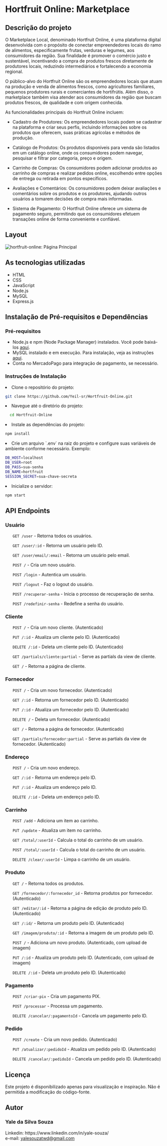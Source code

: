 <h1>Hortfruit Online: Marketplace</h1>

<h2>Descrição do projeto</h2>

<p>O Marketplace Local, denominado Hortfruit Online, é uma plataforma digital desenvolvida com o propósito de conectar empreendedores locais do ramo de alimentos, especificamente frutas, verduras e legumes, aos consumidores da região. Sua finalidade é promover o comércio justo e sustentável, incentivando a compra de produtos frescos diretamente de produtores locais, reduzindo intermediários e fortalecendo a economia regional.

O público-alvo do Hortfruit Online são os empreendedores locais que atuam na produção e venda de alimentos frescos, como agricultores familiares, pequenos produtores rurais e comerciantes de hortifrútis. Além disso, o marketplace também visa atender aos consumidores da região que buscam produtos frescos, de qualidade e com origem conhecida.</p>

As funcionalidades principais do Hortfruit Online incluem:

- Cadastro de Produtores: Os empreendedores locais podem se cadastrar na plataforma e criar seus perfis, incluindo informações sobre os produtos que oferecem, suas práticas agrícolas e métodos de produção.

- Catálogo de Produtos: Os produtos disponíveis para venda são listados em um catálogo online, onde os consumidores podem navegar, pesquisar e filtrar por categoria, preço e origem.

- Carrinho de Compras: Os consumidores podem adicionar produtos ao carrinho de compras e realizar pedidos online, escolhendo entre opções de entrega ou retirada em pontos específicos.

- Avaliações e Comentários: Os consumidores podem deixar avaliações e comentários sobre os produtos e os produtores, ajudando outros usuários a tomarem decisões de compra mais informadas.

- Sistema de Pagamento: O Hortfruit Online oferece um sistema de pagamento seguro, permitindo que os consumidores efetuem transações online de forma conveniente e confiável.

<h2>Layout</h2>
<div>
<img src="https://github.com/user-attachments/assets/fc64bb2e-fc0c-4a85-a96e-e2a7d65e5a5f" alt="hortfruit-online: Página Principal">
</div>
<h2>As tecnologias utilizadas</h2>

 - HTML
 - CSS
 - JavaScript 
-  Node.js 
 - MySQL 
-  Express.js
<h2>Instalação de Pré-requisitos e Dependências</h2>
<h3>Pré-requisitos</h3>
<ul>
<li>Node.js e npm (Node Package Manager) instalados. Você pode baixá-los <a href="https://nodejs.org/">aqui</a>.</li>
<li>MySQL instalado e em execução. Para instalação, veja as instruções <a href="https://dev.mysql.com/doc/mysql-installation-excerpt/5.7/en/">aqui</a>.</li>
<li>Conta no MercadoPago para integração de pagamento, se necessário.</li>
</ul>
<h3>Instruções de Instalação</h3
 <ol>
<li>Clone o repositório do projeto:</li>
  
```bash
git clone https://github.com/Yeil-sr/Hortfruit-Online.git
```
<li>Navegue até o diretório do projeto:</li>

```bash
  cd Hortfruit-Online
```
<li>Instale as dependências do projeto:</li>

```bash
npm install
```
<li>Crie um arquivo `.env` na raiz do projeto e configure suas variáveis de ambiente conforme necessário. Exemplo:</li>

```bash
DB_HOST=localhost
DB_USER=root
DB_PASS=sua-senha
DB_NAME=hortfruit
SESSION_SECRET=sua-chave-secreta
```
<li>Inicialize o servidor:</li>

```bash
npm start
```
<h2>API Endpoints</h2>
<h3>Usuário</h3>
<ul>
  <p><code>GET /user</code> - Retorna todos os usuários.</p>
  <p><code>GET /user/:id</code> - Retorna um usuário pelo ID.</p>
  <p><code>GET /user/email/:email</code> - Retorna um usuário pelo email.</p>
  <p><code>POST /</code> - Cria um novo usuário.</p>
  <p><code>POST /login</code> - Autentica um usuário.</p>
  <p><code>POST /logout</code> - Faz o logout do usuário.</p>
  <p><code>POST /recuperar-senha</code> - Inicia o processo de recuperação de senha.</p>
  <p><code>POST /redefinir-senha</code> - Redefine a senha do usuário.</p>
</ul>
<h3>Cliente</h3>
<ul>
  <p><code>POST /</code> - Cria um novo cliente. (Autenticado)</li>
  <p><code>PUT /:id</code> - Atualiza um cliente pelo ID. (Autenticado)</p>
  <p><code>DELETE /:id</code> - Deleta um cliente pelo ID. (Autenticado)</p>
  <p><code>GET /partials/cliente:partial</code> - Serve as partials da view de cliente.</p>
  <p><code>GET /</code> - Retorna a página de cliente.</p>
</ul>
<h3>Fornecedor</h3>
<ul>
  <p><code>POST /</code> - Cria um novo fornecedor. (Autenticado)</p>
  <p><code>GET /:id</code> - Retorna um fornecedor pelo ID. (Autenticado)</p>
  <p><code>PUT /:id</code> - Atualiza um fornecedor pelo ID. (Autenticado)</p>
  <p><code>DELETE /</code> - Deleta um fornecedor. (Autenticado)</p>
  <p><code>GET /</code> - Retorna a página de fornecedor. (Autenticado)</p>
  <p><code>GET /partials/fornecedor:partial</code> - Serve as partials da view de fornecedor. (Autenticado)</p>
</ul>
<h3>Endereço</h3>
<ul>
  <p><code>POST /</code> - Cria um novo endereço.</p>
  <p><code>GET /:id</code> - Retorna um endereço pelo ID.</p>
  <p><code>PUT /:id</code> - Atualiza um endereço pelo ID.</p>
  <p><code>DELETE /:id</code> - Deleta um endereço pelo ID.</p>
</ul>
<h3>Carrinho</h3>
<ul>
  <p><code>POST /add</code> - Adiciona um item ao carrinho.</p>
  <p><code>PUT /update</code> - Atualiza um item no carrinho.</p>
  <p><code>GET /total/:userId</code> - Calcula o total do carrinho de um usuário.</p>
  <p><code>POST /total/:userId</code> - Calcula o total do carrinho de um usuário.</p>
  <p><code>DELETE /clear/:userId</code> - Limpa o carrinho de um usuário.</p>
</ul>
<h3>Produto</h3>
<ul>
  <p><code>GET /</code> - Retorna todos os produtos.</p>
  <p><code>GET /fornecedor/:fornecedor_id</code> - Retorna produtos por fornecedor. (Autenticado)</p>
  <p><code>GET /editar/:id</code> - Retorna a página de edição de produto pelo ID. (Autenticado)</p>
  <p><code>GET /:id/</code> - Retorna um produto pelo ID. (Autenticado)</p>
  <p><code>GET /imagem/produto/:id</code> - Retorna a imagem de um produto pelo ID.</p>
  <p><code>POST /</code> - Adiciona um novo produto. (Autenticado, com upload de imagem)</p>
  <p><code>PUT /:id</code> - Atualiza um produto pelo ID. (Autenticado, com upload de imagem)</p>
  <p><code>DELETE /:id</code> - Deleta um produto pelo ID. (Autenticado)</p>
</ul>
<h3>Pagamento</h3>
<ul>
  <p><code>POST /criar-pix</code> - Cria um pagamento PIX.</p>
  <p><code>POST /processar</code> - Processa um pagamento.</p>
  <p><code>DELETE /cancelar/:pagamentoId</code> - Cancela um pagamento pelo ID.</p>
</ul>
<h3>Pedido</h3>
<ul>
  <p><code>POST /create</code> - Cria um novo pedido. (Autenticado)</p>
  <p><code>PUT /atualizar/:pedidoId</code> - Atualiza um pedido pelo ID. (Autenticado)</p>
  <p><code>DELETE /cancelar/:pedidoId</code> - Cancela um pedido pelo ID. (Autenticado)</p>
</ul>


  <h2> Licença </h2>
<p>Este projeto é disponibilizado apenas para visualização e inspiração. Não é permitida a modificação do código-fonte.</p>
   <h2>Autor</h2>

  <h3>Yale da Silva Souza</h3>
 Linkedin:
https://www.linkedin.com/in/yale-souza/
<br>
 e-mail: 
<a href="#!">yalesouzatwd@gmail.com</a>
